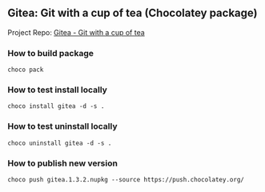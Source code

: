 ﻿## Gitea: Git with a cup of tea (Chocolatey package)

Project Repo: [Gitea - Git with a cup of tea](https://github.com/go-gitea/gitea)

### How to build package

```
choco pack
```

### How to test install locally

```
choco install gitea -d -s .
```

### How to test uninstall locally

```
choco uninstall gitea -d -s .
```

### How to publish new version

```
choco push gitea.1.3.2.nupkg --source https://push.chocolatey.org/
```
